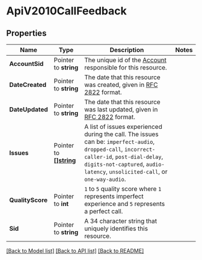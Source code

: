 # ApiV2010CallFeedback

## Properties

Name | Type | Description | Notes
------------ | ------------- | ------------- | -------------
**AccountSid** | Pointer to **string** | The unique id of the [Account](https://www.twilio.com/docs/iam/api/account) responsible for this resource. |
**DateCreated** | Pointer to **string** | The date that this resource was created, given in [RFC 2822](https://www.php.net/manual/en/class.datetime.php#datetime.constants.rfc2822) format. |
**DateUpdated** | Pointer to **string** | The date that this resource was last updated, given in [RFC 2822](https://www.php.net/manual/en/class.datetime.php#datetime.constants.rfc2822) format. |
**Issues** | Pointer to [**[]string**](CallFeedbackEnumIssues.md) | A list of issues experienced during the call. The issues can be: `imperfect-audio`, `dropped-call`, `incorrect-caller-id`, `post-dial-delay`, `digits-not-captured`, `audio-latency`, `unsolicited-call`, or `one-way-audio`. |
**QualityScore** | Pointer to **int** | `1` to `5` quality score where `1` represents imperfect experience and `5` represents a perfect call. |
**Sid** | Pointer to **string** | A 34 character string that uniquely identifies this resource. |

[[Back to Model list]](../README.md#documentation-for-models) [[Back to API list]](../README.md#documentation-for-api-endpoints) [[Back to README]](../README.md)


